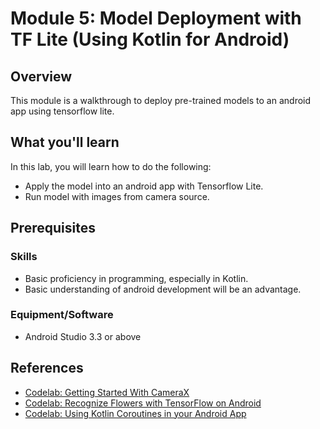 # Module 5: Model Deployment with TF Lite (Using Kotlin for Android)
## Overview
This module is a walkthrough to deploy pre-trained models to an android app using tensorflow lite.

## What you'll learn
In this lab, you will learn how to do the following:
- Apply the model into an android app with Tensorflow Lite. 
- Run model with images from camera source.

## Prerequisites

### Skills
- Basic proficiency in programming, especially in Kotlin.
- Basic understanding of android development will be an advantage.

### Equipment/Software
- Android Studio 3.3 or above

## References
- [Codelab: Getting Started With CameraX](https://codelabs.developers.google.com/codelabs/camerax-getting-started/#0)
- [Codelab: Recognize Flowers with TensorFlow on Android](https://codelabs.developers.google.com/codelabs/recognize-flowers-with-tensorflow-on-android/index.html?index=..%2F..io2019#0)
- [Codelab: Using Kotlin Coroutines in your Android App](https://codelabs.developers.google.com/codelabs/kotlin-coroutines/#0)
